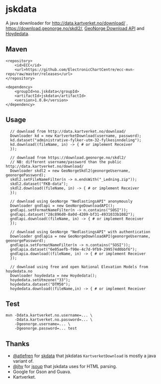 # jskdata

A java downloader for http://data.kartverket.no/download/ ,  https://download.geonorge.no/skdl2/,
[GeoNorge Download API](https://www.geonorge.no/for-utviklere/APIer-og-grensesnitt/nedlastingsapiet/) and
[Hoydedata](http://www.hoydedata.no/Laserinnsyn).

## Maven

```
<repository>
    <id>ECC</id>
    <url>https://github.com/ElectronicChartCentre/ecc-mvn-repo/raw/master/releases</url>
</repository>

<dependency>
    <groupId>no.jskdata</groupId>
    <artifactId>jskdata</artifactId>
    <version>1.0.8</version>
</dependency>
````

## Usage
```
  // download from http://data.kartverket.no/download/
  Downloader kd = new KartverketDownload(username, password);
  kd.dataset("administrative-fylker-utm-32-fylkesinndeling");
  kd.download((fileName, in) -> { # or implement Receiver
  });
  
  // download from https://download.geonorge.no/skdl2/
  // NB: different username/password than the public http://data.kartverket.no/download/
  Downloader skdl2 = new GeoNorgeSkdl2(geonorgeUsername, geonorgePassword);
  skdl2.setFileNameFilter(n -> n.endsWith("_Ledning.zip"));
  skdl2.dataset("FKB-data");
  skdl2.download((fileName, in) -> { # or implement Receiver
  });
  
  // download using GeoNorge "NedlastingsAPI" anonymously
  Downloader gndlapi = new GeoNorgeDownloadAPI();
  gndlapi.setFormatNameFilter(n -> n.contains("SOSI"));
  gndlapi.dataset("28c896d0-8a0d-4209-bf31-4931033b1082");
  gndlapi.download((fileName, in) -> { # or implement Receiver
  });
  
  // download using GeoNorge "NedlastingsAPI" with authentication
  Downloader gndlapia = new GeoNorgeDownloadAPI(geonorgeUsername, geonorgePassword);
  gndlapia.setFormatNameFilter(n -> n.contains("SOSI"));
  gndlapia.dataset("6e05aefb-f90e-4c7d-9fb9-299574d0bbf6");
  gndlapia.download((fileName, in) -> { # or implement Receiver
  });

  // download using free and open National Elevation Models from hoydedata.no
  Downloader hoydedata = new Hoydedata();
  hoydedata.setUtmzone("33");
  hoydedata.dataset("DTM50");
  hoydedata.download((fileName,in) -> { # or implement Receiver
```

## Test
```
mvn -Ddata.kartverket.no.username=... \
    -Ddata.kartverket.no.password=... \
    -Dgeonorge.username=... \
    -Dgeonorge.password=... test
```

## Thanks
* [@atlefren](https://github.com/atlefren/) for [skdata](https://github.com/atlefren/skdata) that jskdatas `KartverketDownload` is mostly a java variant of.
* [@jhy](https://github.com/jhy/) for [jsoup](https://github.com/jhy/jsoup) that jskdata uses for HTML parsing.
* Google for Gson and Guava.
* Kartverket.

